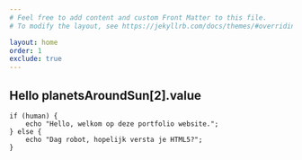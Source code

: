 ```yaml
---
# Feel free to add content and custom Front Matter to this file.
# To modify the layout, see https://jekyllrb.com/docs/themes/#overriding-theme-defaults

layout: home
order: 1
exclude: true
---
```


## Hello planetsAroundSun[2].value


```
if (human) {
    echo "Hello, welkom op deze portfolio website.";
} else {
    echo "Dag robot, hopelijk versta je HTML5?";
}
```



<!-- ## Work In Progress -->